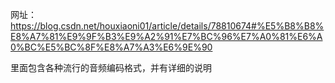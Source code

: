 网址：
https://blog.csdn.net/houxiaoni01/article/details/78810674#%E5%B8%B8%E8%A7%81%E9%9F%B3%E9%A2%91%E7%BC%96%E7%A0%81%E6%A0%BC%E5%BC%8F%E8%A7%A3%E6%9E%90

里面包含各种流行的音频编码格式，并有详细的说明

